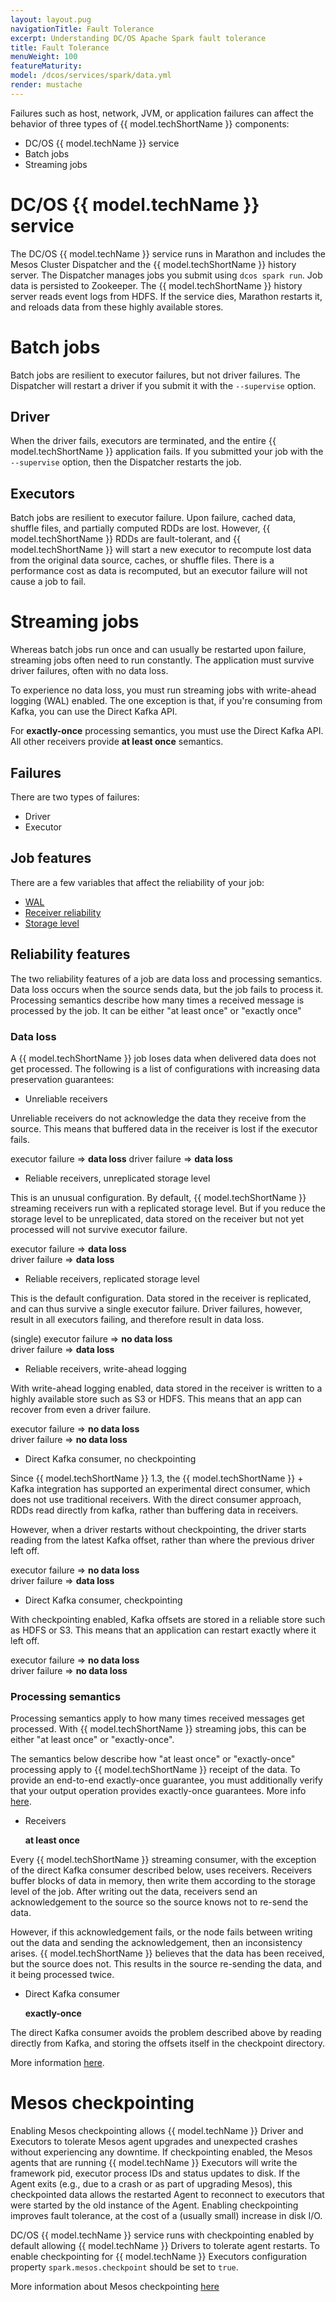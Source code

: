 ```yaml
---
layout: layout.pug
navigationTitle: Fault Tolerance
excerpt: Understanding DC/OS Apache Spark fault tolerance
title: Fault Tolerance
menuWeight: 100
featureMaturity:
model: /dcos/services/spark/data.yml
render: mustache
---
```


Failures such as host, network, JVM, or application failures can affect the behavior of three types of {{ model.techShortName }} components:

- DC/OS {{ model.techName }} service
- Batch jobs
- Streaming jobs

# DC/OS {{ model.techName }} service

The DC/OS {{ model.techName }} service runs in Marathon and includes the Mesos Cluster Dispatcher and the {{ model.techShortName }} history server.  The Dispatcher manages jobs you submit using `dcos spark run`.  Job data is persisted to Zookeeper. The {{ model.techShortName }} history server reads event logs from HDFS. If the service dies, Marathon restarts it, and reloads data from these highly available stores.

# Batch jobs

Batch jobs are resilient to executor failures, but not driver failures. The Dispatcher will restart a driver if you submit it with the `--supervise` option.

## Driver

When the driver fails, executors are terminated, and the entire {{ model.techShortName }} application fails.  If you submitted your job with the `--supervise` option, then the Dispatcher restarts the job.

## Executors

Batch jobs are resilient to executor failure.  Upon failure, cached data, shuffle files, and partially computed RDDs are lost.  However, {{ model.techShortName }} RDDs are fault-tolerant, and {{ model.techShortName }} will start a new executor to recompute lost data from the original data source, caches, or shuffle files.  There is a performance cost as data is recomputed, but an executor failure will not cause a job to fail.

# Streaming jobs

Whereas batch jobs run once and can usually be restarted upon failure, streaming jobs often need to run constantly.  The application must survive driver failures, often with no data loss.

To experience no data loss, you must run streaming jobs with write-ahead logging (WAL) enabled. The one exception is that, if you're consuming from Kafka, you can use the Direct Kafka API.

For **exactly-once** processing semantics, you must use the Direct Kafka API.  All other receivers provide **at least once** semantics.

## Failures

There are two types of failures:

- Driver
- Executor

## Job features

There are a few variables that affect the reliability of your job:

- [WAL][1]
- [Receiver reliability][2]
- [Storage level][3]

## Reliability features

The two reliability features of a job are data loss and processing semantics.  Data loss occurs when the source sends data, but the job fails to process it.  Processing semantics describe how many times a received message is processed by the job.  It can be either "at least once" or "exactly once"

### Data loss

A {{ model.techShortName }} job loses data when delivered data does not get processed. The following is a list of configurations with increasing data preservation guarantees:

- Unreliable receivers

Unreliable receivers do not acknowledge the data they receive from the source. This means that buffered data in the receiver is lost if the executor fails.

executor failure => **data loss** driver failure => **data loss**

- Reliable receivers, unreplicated storage level

This is an unusual configuration.  By default, {{ model.techShortName }} streaming receivers run with a replicated storage level.  But if you reduce the storage level to be unreplicated, data stored on the receiver but not yet processed will not survive executor failure.

  executor failure => **data loss**  
  driver failure => **data loss**

- Reliable receivers, replicated storage level

This is the default configuration.  Data stored in the receiver is replicated, and can thus survive a single executor failure.  Driver failures, however, result in all executors failing, and therefore result in data loss.

  (single) executor failure => **no data loss**  
  driver failure => **data loss**

- Reliable receivers, write-ahead logging

With write-ahead logging enabled, data stored in the receiver is written to a highly available store such as S3 or HDFS.  This means that an app can recover from even a driver failure.

  executor failure => **no data loss**  
  driver failure => **no data loss**

- Direct Kafka consumer, no checkpointing

Since {{ model.techShortName }} 1.3, the {{ model.techShortName }} + Kafka integration has supported an experimental direct consumer, which does not use traditional receivers.  With the direct consumer approach, RDDs read directly from kafka, rather than buffering data in receivers.

However, when a driver restarts without checkpointing, the driver starts reading from the latest Kafka offset, rather than where the previous driver left off.

  executor failure => **no data loss**  
  driver failure => **data loss**

- Direct Kafka consumer, checkpointing

With checkpointing enabled, Kafka offsets are stored in a reliable store such as HDFS or S3.  This means that an application can restart exactly where it left off.

  executor failure => **no data loss**  
  driver failure => **no data loss**

### Processing semantics

Processing semantics apply to how many times received messages get processed.  With {{ model.techShortName }} streaming jobs, this can be either "at least once" or "exactly-once".

The semantics below describe how "at least once" or "exactly-once" processing apply to {{ model.techShortName }} receipt of the data.  To provide an end-to-end exactly-once guarantee, you must additionally verify that your output operation provides exactly-once guarantees. More info [here][4].

- Receivers

  **at least once**

Every {{ model.techShortName }} streaming consumer, with the exception of the direct Kafka consumer described below, uses receivers.  Receivers buffer blocks of data in memory, then write them according to the storage level of the job.  After writing out the data, receivers send an acknowledgement to the source so the source knows not to re-send the data.

However, if this acknowledgement fails, or the node fails between writing out the data and sending the acknowledgement, then an inconsistency arises.  {{ model.techShortName }} believes that the data has been received, but the source does not.  This results in the source re-sending the data, and it being processed twice.

- Direct Kafka consumer

  **exactly-once**

The direct Kafka consumer avoids the problem described above by reading directly from Kafka, and storing the offsets itself in the checkpoint directory.

  More information [here][5].

# Mesos checkpointing

Enabling Mesos checkpointing allows {{ model.techName }} Driver and Executors to tolerate Mesos agent upgrades and unexpected crashes without experiencing any downtime. If checkpointing enabled, the Mesos agents that are running {{ model.techName }} Executors will write the framework pid, executor process IDs and status updates to disk. If the Agent exits (e.g., due to a crash or as part of upgrading Mesos), this checkpointed data allows the restarted Agent to reconnect to executors that were started by the old instance of the Agent. Enabling checkpointing improves fault tolerance, at the cost of a (usually small) increase in disk I/O.

DC/OS {{ model.techName }} service runs with checkpointing enabled by default allowing {{ model.techName }} Drivers to tolerate agent restarts. To enable checkpointing for {{ model.techName }} Executors configuration property `spark.mesos.checkpoint` should be set to `true`.

  More information about Mesos checkpointing [here][6]

[1]: https://spark.apache.org/docs/2.4.0/streaming-programming-guide.html#requirements
[2]: https://spark.apache.org/docs/2.4.0/streaming-programming-guide.html#with-receiver-based-sources
[3]: http://spark.apache.org/docs/2.4.0/rdd-programming-guide.html#which-storage-level-to-choose
[4]: http://spark.apache.org/docs/2.4.0/streaming-programming-guide.html#semantics-of-output-operations
[5]: https://databricks.com/blog/2015/03/30/improvements-to-kafka-integration-of-spark-streaming.html
[6]: http://mesos.apache.org/documentation/latest/agent-recovery/

